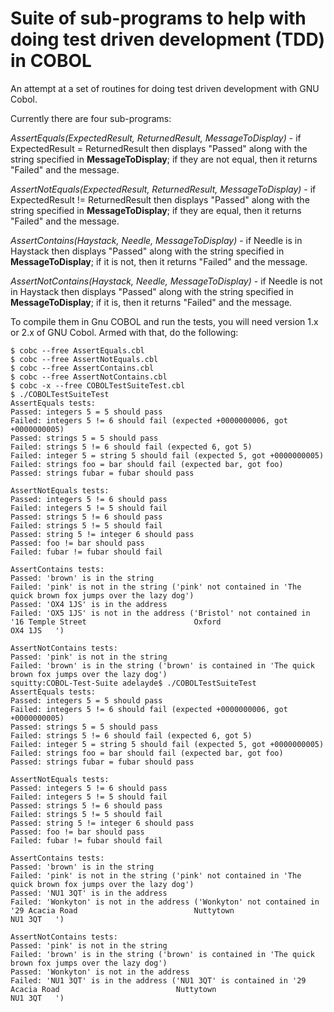 # Suite of sub-programs to help with doing test driven development (TDD) in COBOL
An attempt at a set of routines for doing test driven development with GNU Cobol.

Currently there are four sub-programs:

_AssertEquals(ExpectedResult, ReturnedResult, MessageToDisplay)_ - if ExpectedResult = ReturnedResult then displays "Passed" along with the string specified in __MessageToDisplay__; if they are not equal, then it returns "Failed" and the message.

_AssertNotEquals(ExpectedResult, ReturnedResult, MessageToDisplay)_ - if ExpectedResult != ReturnedResult then displays "Passed" along with the string specified in __MessageToDisplay__; if they are equal, then it returns "Failed" and the message.

_AssertContains(Haystack, Needle, MessageToDisplay)_ - if Needle is in Haystack then displays "Passed" along with the string specified in __MessageToDisplay__; if it is not, then it returns "Failed" and the message.

_AssertNotContains(Haystack, Needle, MessageToDisplay)_ - if Needle is not in Haystack then displays "Passed" along with the string specified in __MessageToDisplay__; if it is, then it returns "Failed" and the message.

To compile them in Gnu COBOL and run the tests, you will need version 1.x or 2.x of GNU Cobol.  Armed with that, do the following:
```
$ cobc --free AssertEquals.cbl 
$ cobc --free AssertNotEquals.cbl 
$ cobc --free AssertContains.cbl 
$ cobc --free AssertNotContains.cbl 
$ cobc -x --free COBOLTestSuiteTest.cbl 
$ ./COBOLTestSuiteTest 
AssertEquals tests:
Passed: integers 5 = 5 should pass
Failed: integers 5 != 6 should fail (expected +0000000006, got +0000000005)
Passed: strings 5 = 5 should pass
Failed: strings 5 != 6 should fail (expected 6, got 5)
Failed: integer 5 = string 5 should fail (expected 5, got +0000000005)
Failed: strings foo = bar should fail (expected bar, got foo)
Passed: strings fubar = fubar should pass
 
AssertNotEquals tests:
Passed: integers 5 != 6 should pass
Failed: integers 5 != 5 should fail
Passed: strings 5 != 6 should pass
Failed: strings 5 != 5 should fail
Passed: string 5 != integer 6 should pass
Passed: foo != bar should pass
Failed: fubar != fubar should fail
 
AssertContains tests:
Passed: 'brown' is in the string
Failed: 'pink' is not in the string ('pink' not contained in 'The quick brown fox jumps over the lazy dog')
Passed: 'OX4 1JS' is in the address
Failed: 'OX5 1JS' is not in the address ('Bristol' not contained in '16 Temple Street                        Oxford                                  OX4 1JS   ')
 
AssertNotContains tests:
Passed: 'pink' is not in the string
Failed: 'brown' is in the string ('brown' is contained in 'The quick brown fox jumps over the lazy dog')
squitty:COBOL-Test-Suite adelayde$ ./COBOLTestSuiteTest 
AssertEquals tests:
Passed: integers 5 = 5 should pass
Failed: integers 5 != 6 should fail (expected +0000000006, got +0000000005)
Passed: strings 5 = 5 should pass
Failed: strings 5 != 6 should fail (expected 6, got 5)
Failed: integer 5 = string 5 should fail (expected 5, got +0000000005)
Failed: strings foo = bar should fail (expected bar, got foo)
Passed: strings fubar = fubar should pass
 
AssertNotEquals tests:
Passed: integers 5 != 6 should pass
Failed: integers 5 != 5 should fail
Passed: strings 5 != 6 should pass
Failed: strings 5 != 5 should fail
Passed: string 5 != integer 6 should pass
Passed: foo != bar should pass
Failed: fubar != fubar should fail
 
AssertContains tests:
Passed: 'brown' is in the string
Failed: 'pink' is not in the string ('pink' not contained in 'The quick brown fox jumps over the lazy dog')
Passed: 'NU1 3QT' is in the address
Failed: 'Wonkyton' is not in the address ('Wonkyton' not contained in '29 Acacia Road                          Nuttytown                               NU1 3QT   ')
 
AssertNotContains tests:
Passed: 'pink' is not in the string
Failed: 'brown' is in the string ('brown' is contained in 'The quick brown fox jumps over the lazy dog')
Passed: 'Wonkyton' is not in the address
Failed: 'NU1 3QT' is in the address ('NU1 3QT' is contained in '29 Acacia Road                          Nuttytown                               NU1 3QT   ')
```

